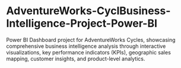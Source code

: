 # AdventureWorks-CyclBusiness-Intelligence-Project-Power-BI
Power BI Dashboard project for AdventureWorks Cycles, showcasing comprehensive business intelligence analysis through interactive visualizations, key performance indicators (KPIs), geographic sales mapping, customer insights, and product-level analytics.
